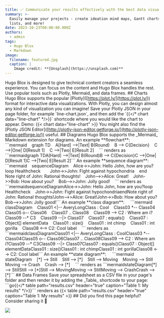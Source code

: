 ```yaml
---
title: ✅ Communicate your results effectively with the best data visualizations
summary: >-
  Easily manage your projects - create ideation mind maps, Gantt charts, todo
  lists, and more!
date: 2023-10-23T00:00:00.000Z
authors:
  - admin
tags:
  - Hugo Blox
  - Markdown
image:
  filename: featured.jpg
  caption: |
    Image credit: **[Unsplash](https://unsplash.com)**
---
```


Hugo Blox is designed to give technical content creators a seamless experience. You can focus on the content and Hugo Blox handles the rest.
Use popular tools such as Plotly, Mermaid, and data frames.
\## Charts
Hugo Blox supports the popular \[Plotly]\([https://plot.ly/](https://plot.ly/)) format for interactive data visualizations. With Plotly, you can design almost any kind of visualization you can imagine!
Save your Plotly JSON in your page folder, for example \`line-chart.json\`, and then add the \`{{\</\* chart data="line-chart" \*/>}}\` shortcode where you would like the chart to appear.
Demo:
{{\< chart data="line-chart" >}}
You might also find the \[Plotly JSON Editor]\([http://plotly-json-editor.getforge.io/](http://plotly-json-editor.getforge.io/)) useful.
\## Diagrams
Hugo Blox supports the \_Mermaid\_ Markdown extension for diagrams.
An example \*\*flowchart\*\*:
    \`\`\`mermaid    graph TD    A\[Hard] -->|Text| B(Round)    B --> C{Decision}    C -->|One| D\[Result 1]    C -->|Two| E\[Result 2]    \`\`\`
renders as
\`\`\`mermaidgraph TDA\[Hard] -->|Text| B(Round)B --> C{Decision}C -->|One| D\[Result 1]C -->|Two| E\[Result 2]\`\`\`
An example \*\*sequence diagram\*\*:
    \`\`\`mermaid    sequenceDiagram    Alice->>John: Hello John, how are you?    loop Healthcheck        John->>John: Fight against hypochondria    end    Note right of John: Rational thoughts!    John-->>Alice: Great!    John->>Bob: How about you?    Bob-->>John: Jolly good!    \`\`\`
renders as
\`\`\`mermaidsequenceDiagramAlice->>John: Hello John, how are you?loop Healthcheck    John->>John: Fight against hypochondriaendNote right of John: Rational thoughts!John-->>Alice: Great!John->>Bob: How about you?Bob-->>John: Jolly good!\`\`\`
An example \*\*class diagram\*\*:
    \`\`\`mermaid    classDiagram    Class01 \<|-- AveryLongClass : Cool    Class03 \*-- Class04    Class05 o-- Class06    Class07 .. Class08    Class09 --> C2 : Where am i?    Class09 --\* C3    Class09 --|> Class07    Class07 : equals()    Class07 : Object\[] elementData    Class01 : size()    Class01 : int chimp    Class01 : int gorilla    Class08 \<--> C2: Cool label    \`\`\`
renders as
\`\`\`mermaidclassDiagramClass01 \<|-- AveryLongClass : CoolClass03 \*-- Class04Class05 o-- Class06Class07 .. Class08Class09 --> C2 : Where am i?Class09 --\* C3Class09 --|> Class07Class07 : equals()Class07 : Object\[] elementDataClass01 : size()Class01 : int chimpClass01 : int gorillaClass08 \<--> C2: Cool label\`\`\`
An example \*\*state diagram\*\*:
    \`\`\`mermaid    stateDiagram    \[\*] --> Still    Still --> \[\*]    Still --> Moving    Moving --> Still    Moving --> Crash    Crash --> \[\*]    \`\`\`
renders as
\`\`\`mermaidstateDiagram\[\*] --> StillStill --> \[\*]Still --> MovingMoving --> StillMoving --> CrashCrash --> \[\*]\`\`\`
\## Data Frames
Save your spreadsheet as a CSV file in your page's folder and then render it by adding the \_Table\_ shortcode to your page:
\`\`\`go{{\</\* table path="results.csv" header="true" caption="Table 1: My results" \*/>}}\`\`\`
renders as
{{\< table path="results.csv" header="true" caption="Table 1: My results" >}}
\## Did you find this page helpful? Consider sharing it 🙌

![](</content/posts/data-visualization/Screenshot 2024-10-12 060724.png>)
